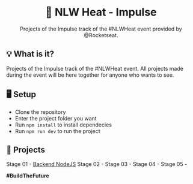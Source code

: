 <h1 align="center">🚀 NLW Heat - Impulse</h1>
<p align="center">Projects of the Impulse track of the #NLWHeat event provided by @Rocketseat.</p>

## 💡 What is it?
Projects of the Impulse track of the #NLWHeat event. All projects made during the event will be here together for anyone who wants to see.

## 🖥 Setup
- Clone the repository
- Enter the project folder you want
- Run `npm install` to install dependecies
- Run `npm run dev` to run the project
  
## 👾 Projects
Stage 01 - [Backend NodeJS](https://github.com/allyfx/nlw-heat-impulse/tree/master/backend-node)
Stage 02 -
Stage 03 -
Stage 04 -
Stage 05 - 

<strong>#BuildTheFuture</strong>